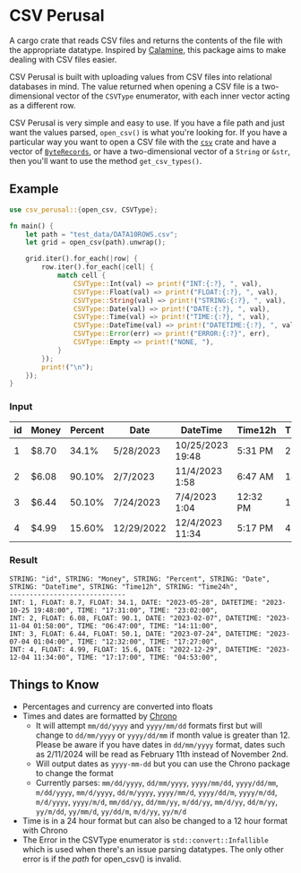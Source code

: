 # CSV Perusal

A cargo crate that reads CSV files and returns the contents of the file with the appropriate datatype. Inspired by [Calamine](https://github.com/tafia/calamine/tree/master), this package aims to make dealing with CSV files easier. 

CSV Perusal is built with uploading values from CSV files into relational databases in mind. The value returned when opening a CSV file is a two-dimensional vector of the `CSVType` enumerator, with each inner vector acting as a different row.

CSV Perusal is very simple and easy to use. If you have a file path and just want the values parsed, `open_csv()` is what you're looking for. If you have a particular way you want to open a CSV file with the [`csv`](https://docs.rs/csv/latest/csv/) crate and have a vector of [`ByteRecords`](https://docs.rs/csv/latest/csv/struct.ByteRecord.html), or have a two-dimensional vector of a `String` or `&str`, then you'll want to use the method `get_csv_types()`.

## Example

```rust
use csv_perusal::{open_csv, CSVType};

fn main() {
    let path = "test_data/DATA10ROWS.csv";
    let grid = open_csv(path).unwrap();

    grid.iter().for_each(|row| {
        row.iter().for_each(|cell| {
            match cell {
                CSVType::Int(val) => print!("INT:{:?}, ", val),
                CSVType::Float(val) => print!("FLOAT:{:?}, ", val),
                CSVType::String(val) => print!("STRING:{:?}, ", val),
                CSVType::Date(val) => print!("DATE:{:?}, ", val),
                CSVType::Time(val) => print!("TIME:{:?}, ", val),
                CSVType::DateTime(val) => print!("DATETIME:{:?}, ", val),
                CSVType::Error(err) => print!("ERROR:{:?}", err),
                CSVType::Empty => print!("NONE, "),
            }
        });
        print!("\n");
    });
}
```

### Input

| id | Money | Percent | Date | DateTime | Time12h | Time24h |
| ----- | ----- | ----- | ----- | ----- | ----- | ----- |
| 1	| $8.70 | 34.1% | 5/28/2023 | 10/25/2023 19:48 | 5:31 PM | 23:02 |
| 2 | $6.08 | 90.10% | 2/7/2023 | 11/4/2023 1:58 | 6:47 AM | 14:11 |
| 3 | $6.44  | 50.10% | 7/24/2023 | 7/4/2023 1:04 | 12:32 PM | 17:27 |
| 4 | $4.99  | 15.60% | 12/29/2022 | 12/4/2023 11:34 | 5:17 PM | 4:53 |

### Result

```
STRING: "id", STRING: "Money", STRING: "Percent", STRING: "Date", STRING: "DateTime", STRING: "Time12h", STRING: "Time24h",
-----------------------------
INT: 1, FLOAT: 8.7, FLOAT: 34.1, DATE: "2023-05-28", DATETIME: "2023-10-25 19:48:00", TIME: "17:31:00", TIME: "23:02:00",
INT: 2, FLOAT: 6.08, FLOAT: 90.1, DATE: "2023-02-07", DATETIME: "2023-11-04 01:58:00", TIME: "06:47:00", TIME: "14:11:00",
INT: 3, FLOAT: 6.44, FLOAT: 50.1, DATE: "2023-07-24", DATETIME: "2023-07-04 01:04:00", TIME: "12:32:00", TIME: "17:27:00",
INT: 4, FLOAT: 4.99, FLOAT: 15.6, DATE: "2022-12-29", DATETIME: "2023-12-04 11:34:00", TIME: "17:17:00", TIME: "04:53:00",
```


## Things to Know

- Percentages and currency are converted into floats 
- Times and dates are formatted by [Chrono](https://github.com/chronotope/chrono)
    - It will attempt `mm/dd/yyyy` and `yyyy/mm/dd` formats first but will change to `dd/mm/yyyy` or `yyyy/dd/mm` if month value is greater than 12. Please be aware if you have dates in `dd/mm/yyyy` format, dates such as 2/11/2024 will be read as February 11th instead of November 2nd.
    - Will output dates as `yyyy-mm-dd` but you can use the Chrono package to change the format
    - Currently parses: `mm/dd/yyyy`, `dd/mm/yyyy`, `yyyy/mm/dd`, `yyyy/dd/mm`, `m/dd/yyyy`, `mm/d/yyyy`, `dd/m/yyyy`, `yyyy/mm/d`, `yyyy/dd/m`, `yyyy/m/dd`, `m/d/yyyy`, `yyyy/m/d`, `mm/dd/yy`, `dd/mm/yy`, `m/dd/yy`, `mm/d/yy`, `dd/m/yy`, `yy/m/dd`, `yy/mm/d`, `yy/dd/m`, `m/d/yy`, `yy/m/d` 
- Time is in a 24 hour format but can also be changed to a 12 hour format with Chrono
- The Error in the CSVType enumerator is `std::convert::Infallible` which is used when there's an issue parsing datatypes. The only other error is if the <i>path</i> for open_csv() is invalid.